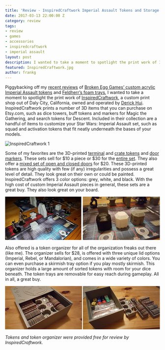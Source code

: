 ```yaml
---
title: 'Review - InspiredCraftwork Imperial Assault Tokens and Storage'
date: 2017-03-13 22:00:00 Z
category: review
tags:
- review
- games
- accessories
- inspiredcraftwork
- imperial assault
layout: post
description: I wanted to take a moment to spotlight the print work of InspiredCraftwork, a custom print shop out of Daly City, California, owned and operated by Derick Hui.
featured: InspiredCraftwork.jpg
author: frankg
---
```


Piggybacking off my [recent reviews](http://pawnsperspective.com/Broken-Egg-Games-Imperial-Assault-Tokens-Review/) of [Broken Egg Games’ custom acrylic Imperial Assault tokens](http://www.brokenegggames.com/destiny-token-sets.html) and [Feldherr’s foam trays](http://pawnsperspective.com/Feldherr-Imperial-Assault-Foam-Tray-Review/), I wanted to take a moment to spotlight the print work of [InspiredCraftwork](https://www.etsy.com/shop/InspiredCraftwork?utm_source=transactional&amp%3Butm_medium=trans_email&amp%3Butm_campaign=convo_html&campaign_label=convo_notifications&utm_campaign=convo_notifications_010170_10683759063_0_0&utm_medium=email&utm_content=&email_sent=1488829624&euid=EJZRzuYdCOntgG_BHUVhrRG86h2G&eaid=104721686274&x_eaid=df316947c2), a custom print shop out of Daly City, California, owned and operated by [Derick Hui](https://www.etsy.com/people/DerickHui). InspiredCraftwork prints a number of 3D items that you can purchase on Etsy.com, such as dice towers, buff tokens and markers for Magic the Gathering, and search tokens for Descent. Included in their collection are a handful of items to customize your Star Wars: Imperial Assault set, such as squad and activation tokens that fit neatly underneath the bases of your models.

![InspiredCraftwork 1](/images/imperialassault/inspired1.jpg)

Some of my favorites are the 3D-printed [terminal](https://www.etsy.com/listing/451982826/star-wars-imperial-assault-terminal?ref=shop_home_active_3) and [crate tokens](https://www.etsy.com/listing/451062528/star-wars-imperial-assault-crate-tokens?ref=shop_home_active_4) and [door markers](https://www.etsy.com/listing/465119321/star-wars-imperial-assault-doors-closed?ref=shop_home_active_11). These sets sell for $10 a piece or $30 for the [entire set](https://www.etsy.com/listing/473929064/star-wars-imperial-assault-tokens-basic?ref=shop_home_active_20). They also offer a [mixed set of open and closed doors](https://www.etsy.com/listing/451635856/star-wars-imperial-assault-doors-set-of?ref=shop_home_active_14) for $20. These 3D-printed tokens are high quality with few (if any) irregularities and possess a great level of detail. They look great on their own or could be painted. InspiredCraftwork offers 3 color options: grey, white, and black. With the high cost of custom Imperial Assault pieces in general, these sets are a great buy. They also look great on your board.

![InspiredCraftwork 2](/images/imperialassault/inspired2.jpg)

Also offered is a token organizer for all of the organization freaks out there (like me).  The organizer sells for $28, is offered with three unique lid options (Imperial, Rebel, or Mandalorian), and comes in a wide variety of colors. You can even purchase a skirmish tray option if you play mostly skirmish. This organizer holds a large amount of sorted tokens with room for your dice beneath. The token trays are removable for easy reach during gameplay. All in all, a great buy.

![InspiredCraftwork 3](/images/imperialassault/inspired3.jpg)

*Tokens and token organizer were provided free for review by InspiredCraftwork.*
